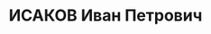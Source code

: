 ---
title: ИСАКОВ Иван Петрович
description: 'Род. в 1916, Тобольская губ., русский, обр.: неполное среднее, б/п.
  Проживал: Красноярский кр., Хакасская АО, г. Абакан. Осмотрщик тормозов вагонного
  участка станции

  Арестован 24.06.1937. Обв. по ст.58—7, 17—58—8, 58—11 УК РСФСР. Приговор: выездная
  сессия ВК ВС СССР, 20.07.1938 – 10 лет тюремного заключения и 5 лет лишения политических
  прав с конфискацией имущества.

  Реабилитирован ВК ВС СССР 08.06.1957'
---